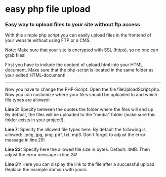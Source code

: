 # easy php file upload
### Easy way to upload files to your site without ftp access
With this simple php script you can easily upload files in the frontend of your website without using FTP or a CMS.

Note: Make sure that your site is encrypted with SSL (https), so no one can grab files!

First you have to include the content of upload.html into your HTML document. Make sure that the php-script is located in the same folder as your edited HTML-document!

---
Now you have to change the PHP-Script. Open the file fileUploadScript.php. Now you can customize where your files should be uploaded to and which file types are allowed:

**Line 3:** Specify between the quotes the folder where the files will end up. By default, the files will be uploaded to the "media" folder (make sure this folder exists in your project!).

**Line 7:** Specify the allowed file types here. By default the following is allowed: .jpeg, jpg, png, pdf, txt, mp3. Don't forget to adjust the error message in line 20!

**Line 23:** Specify here the allowed file size in bytes. Default: 4MB. Then adjust the error message in line 24!

**Line 31:** Here you can display the link to the file after a successful upload. Replace the example domain with yours.
